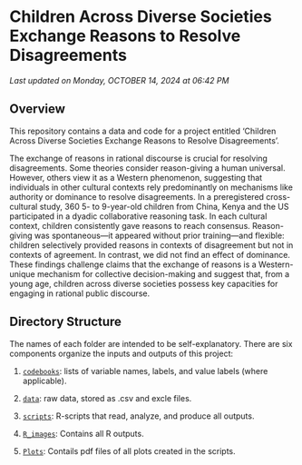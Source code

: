 
Children Across Diverse Societies Exchange Reasons to Resolve Disagreements
================

*Last updated on Monday, OCTOBER 14, 2024 at 06:42 PM*

## Overview

This repository contains a data and code for a project entitled ‘Children Across Diverse Societies Exchange Reasons to Resolve Disagreements’.

The exchange of reasons in rational discourse is crucial for resolving disagreements. Some theories consider reason-giving a human universal. However, others view it as a Western phenomenon, suggesting that individuals in other cultural contexts rely predominantly on mechanisms like authority or dominance to resolve disagreements. In a preregistered cross-cultural study, 360 5- to 9-year-old children from China, Kenya and the US participated in a dyadic collaborative reasoning task. In each cultural context, children consistently gave reasons to reach consensus. Reason-giving was spontaneous—it appeared without prior training—and flexible: children selectively provided reasons in contexts of disagreement but not in contexts of agreement. In contrast, we did not find an effect of dominance. These findings challenge claims that the exchange of reasons is a Western-unique mechanism for collective decision-making and suggest that, from a young age, children across diverse societies possess key capacities for engaging in rational public discourse.

## Directory Structure

The names of each folder are intended to be self-explanatory. There are
six components organize the inputs and outputs of this project:

1.  [`codebooks`](https://github.com/HannaSchleihauf/Disagreement_Reason_shared/tree/master/codebooks):
    lists of variable names, labels, and value labels (where
    applicable).
2.  [`data`](https://github.com/HannaSchleihauf/Disagreement_Reason_shared/tree/master/data):
    raw data, stored as .csv and excle files.

3.  [`scripts`](https://github.com/HannaSchleihauf/Disagreement_Reason_shared/tree/master/scripts):
    R-scripts that read, analyze, and produce all outputs.

4.  [`R_images`](https://github.com/HannaSchleihauf/Disagreement_Reason_shared/tree/master/RData_files):
    Contains all R outputs.
    
4.  [`Plots`](https://github.com/HannaSchleihauf/Disagreement_Reason_shared/tree/master/plots):
    Contails pdf files of all plots created in the scripts.
